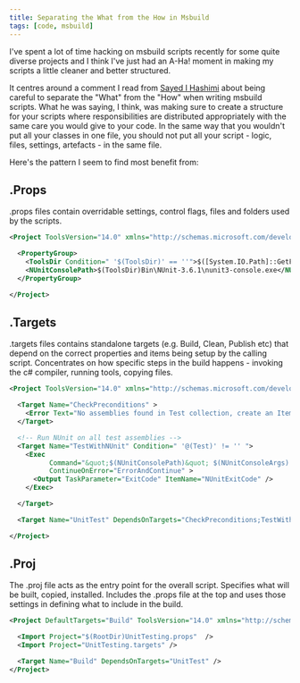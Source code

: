 ```yaml
---
title: Separating the What from the How in Msbuild
tags: [code, msbuild]
---
```


I've spent a lot of time hacking on msbuild scripts recently for some quite diverse projects and I think 
I've just had an A-Ha! moment in making my scripts a little cleaner and better structured.

It centres around a comment I read from [Sayed I Hashimi](http://www.sedodream.com/) about being careful to 
separate the "What" from the "How" when writing msbuild scripts. What he was saying, I think, was 
making sure to create a structure for your scripts where responsibilities are distributed 
appropriately with the same care you would give to your code. In the same way that you wouldn't 
put all your classes in one file, you should not put all your script - logic, files, settings, 
artefacts - in the same file.

Here's the pattern I seem to find most benefit from:

## .Props 

.props files contain overridable settings, control flags, files and folders used by the scripts.

```xml
<Project ToolsVersion="14.0" xmlns="http://schemas.microsoft.com/developer/msbuild/2003">

  <PropertyGroup>
    <ToolsDir Condition=" '$(ToolsDir)' == ''">$([System.IO.Path]::GetFullPath('$(MSBuildThisFileDirectory)..\Tools\'))</ToolsDir>
    <NUnitConsolePath>$(ToolsDir)Bin\NUnit-3.6.1\nunit3-console.exe</NUnitConsolePath>
  </PropertyGroup>  

</Project>
```

## .Targets

.targets files contains standalone targets (e.g. Build, Clean, Publish etc) that depend on the correct properties
and items being setup by the calling script. Concentrates on how specific steps in the build happens - invoking the c# 
compiler, running tools, copying files.

```xml
<Project ToolsVersion="14.0" xmlns="http://schemas.microsoft.com/developer/msbuild/2003">

  <Target Name="CheckPreconditions" >
    <Error Text="No assemblies found in Test collection, create an ItemGroup with unit test assemblies: &lt;Test Include=&quot;MyTests.dll&quot; /&gt;" Condition=" '@(Test)' == '' " />
  </Target>

  <!-- Run NUnit on all test assemblies -->
  <Target Name="TestWithNUnit" Condition=" '@(Test)' != '' ">
    <Exec
          Command="&quot;$(NUnitConsolePath)&quot; $(NUnitConsoleArgs) --result=TestResult-%(Filename).xml;format=nunit2 %(Test.Identity)"
          ContinueOnError="ErrorAndContinue" >
      <Output TaskParameter="ExitCode" ItemName="NUnitExitCode" />
    </Exec>

  </Target>

  <Target Name="UnitTest" DependsOnTargets="CheckPreconditions;TestWithNUnit" />

</Project>
```


## .Proj

The .proj file acts as the entry point for the overall script. Specifies what will be built, copied, installed. Includes the 
.props file at the top and uses those settings in defining what to include in the build.

```xml
<Project DefaultTargets="Build" ToolsVersion="14.0" xmlns="http://schemas.microsoft.com/developer/msbuild/2003">

  <Import Project="$(RootDir)UnitTesting.props"  />
  <Import Project="UnitTesting.targets" />

  <Target Name="Build" DependsOnTargets="UnitTest" />
</Project>
```
